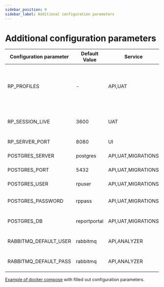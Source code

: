 ```yaml
---
sidebar_position: 9
sidebar_label: Additional configuration parameters
---
```


# Additional configuration parameters

| Configuration parameter | Default Value | Service | Description |
|-------------------------| ------------- | --------|-------------|
| RP_PROFILES | - | API,UAT | Specifies application settings profiles. Should be set to 'docker' |
| RP_SESSION_LIVE | 3600 | UAT | Session token live time in seconds|
| RP_SERVER_PORT | 8080 | UI | UI service port |
| POSTGRES_SERVER | postgres | API,UAT,MIGRATIONS | PostgreSQL host |
| POSTGRES_PORT | 5432 | API,UAT,MIGRATIONS | PostgreSQL port |
| POSTGRES_USER | rpuser | API,UAT,MIGRATIONS | PostgreSQL user name |
| POSTGRES_PASSWORD | rppass | API,UAT,MIGRATIONS | PostgreSQL user password |
| POSTGRES_DB | reportportal | API,UAT,MIGRATIONS | PostgreSQL database name |
| RABBITMQ_DEFAULT_USER | rabbitmq | API,ANALYZER | PostgreSQL database name |
| RABBITMQ_DEFAULT_PASS | rabbitmq | API,ANALYZER | PostgreSQL database name |

[Example of docker compose](https://github.com/reportportal/reportportal/blob/master/docker-compose.yml) with filled out configuration parameters.
